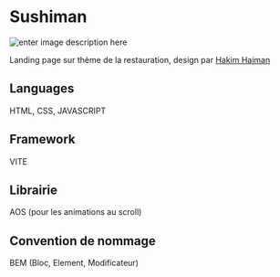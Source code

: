 # Sushiman

![enter image description here](https://lh3.googleusercontent.com/pw/AIL4fc_6cXc4HZ-bm0UEqjLQP9C8ovO2NO7478DrfyerWx15Si8CCcSJM5uXtAXugx4DCPjixU7dofTZToxXbwhp0HD2vCP3-O9XbMuDxqnpn-8aDpoymWZdFrEIbaFZJvS0To2XdN1kLS8j1xqkA1yCs0lTVwJ3KTy2sNLhbCI9nfh0VxsbKPZBPTrOg8xm_Svs7k4v-a7ZVcGpn91EGxL5Tmy-zX7UPURfebXypLlxgAg-83qUzNzcSqMIuJS3r-XTKx2P1FZjPEyNaz7YYOgQHwTZEBlM-X46qqXHB4tiLtgyDXJCKOimCKgIeOq3FAmwe_rJ56zC0aZqg6QsAt1u0Z9g5coEkLqSdiHTiBDIO3Y7FIVDzbXlY5dKwZVPPGsSTFVr2mLEWWEHSWm-n5hzSUW0F_qJglBu7O1F0UjCUY5_IryJctf565VpMp2P5HkEO5mjFEw9H3tnfYqQ1lrAljjrIEIVPsoVrpFicZhcq6Ezmw7SfGOwY94rkQTFc_BNsn8NhsvqYFURBaz7n7-v31089b-MUm9sejbxorIQqWSEil_VQnTXlK80F9hnhd4bweeUw9DwDFeudRAdrfq9Y7BKXERiHb8NFJCXW5uT1fly7bwbkuhPcXi6E82ZVGyyM-AXXh32YHoAZimAeV0XPU6eR2iHFUeSLL7Iozydsd1UJPv3LmGCv7zmrrHGjTTwJlDiCr6y4KnrcjyFVhXMltYFdJb9Ah1dJQjWcI9F4ulwd_h2pVCIy2NgIZAgL4dxIOrMEgVRBsYzb9MSy3eAXguwXUZhhd2_1R5N84rQ9kuj3uKuflA81VzO_Nci6uV6EIrcPmvSICgcH7li6RiehQjB2qvnOhFdCZZ91v-OMs9-WVitj5ChpTf2apKHc77GRJUt7UbdXIeH3WW-PJqsqGHnCsaVyr1YsObNDEyTV_fXYRiStIN1Zr1HJIW2E8lHDbr-QwDNtyTAPzUgG2bEqfGr6cRR5-0eyg=w913-h534-s-no?authuser=1)

Landing page sur thème de la restauration, design par [Hakim Haiman](https://dribbble.com/mochamadhakim)

## Languages

HTML, CSS, JAVASCRIPT

## Framework

VITE

## Librairie

AOS (pour les animations au scroll)

## Convention de nommage

BEM (Bloc, Element, Modificateur)
